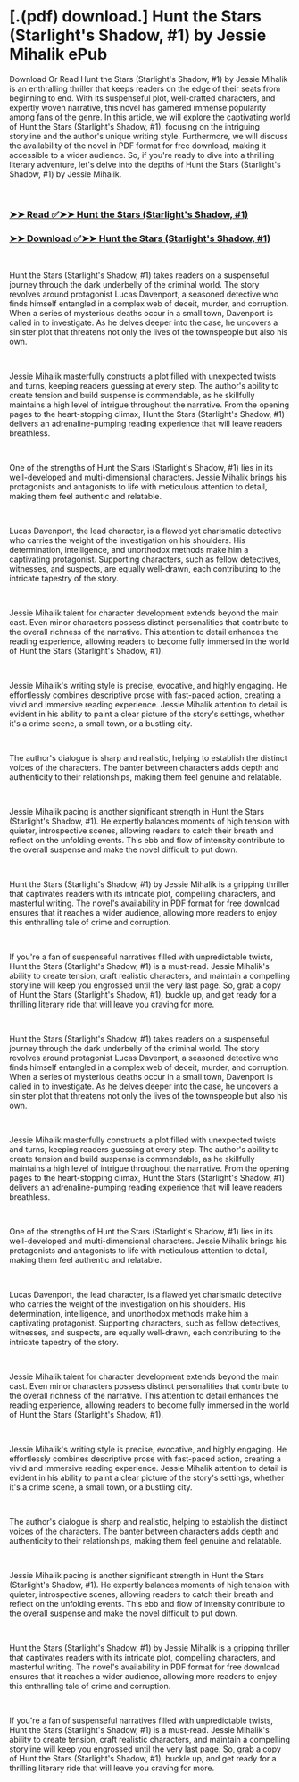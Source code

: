 # [.(pdf) download.] Hunt the Stars (Starlight's Shadow, #1) by Jessie Mihalik ePub

<p>Download Or Read Hunt the Stars (Starlight's Shadow, #1) by Jessie Mihalik is an enthralling thriller that keeps readers on the edge of their seats from beginning to end. With its suspenseful plot, well-crafted characters, and expertly woven narrative, this novel has garnered immense popularity among fans of the genre. In this article, we will explore the captivating world of Hunt the Stars (Starlight's Shadow, #1), focusing on the intriguing storyline and the author's unique writing style. Furthermore, we will discuss the availability of the novel in PDF format for free download, making it accessible to a wider audience. So, if you're ready to dive into a thrilling literary adventure, let's delve into the depths of Hunt the Stars (Starlight's Shadow, #1) by Jessie Mihalik.</p>
<p>&nbsp;</p>

### [➤➤ Read ✅➤➤ Hunt the Stars (Starlight's Shadow, #1)](https://thehelpfulbooks.blogspot.com/id/56754734)

### [➤➤ Download ✅➤➤ Hunt the Stars (Starlight's Shadow, #1)](https://thehelpfulbooks.blogspot.com/id/56754734)

<p>&nbsp;</p>
<p>Hunt the Stars (Starlight's Shadow, #1) takes readers on a suspenseful journey through the dark underbelly of the criminal world. The story revolves around protagonist Lucas Davenport, a seasoned detective who finds himself entangled in a complex web of deceit, murder, and corruption. When a series of mysterious deaths occur in a small town, Davenport is called in to investigate. As he delves deeper into the case, he uncovers a sinister plot that threatens not only the lives of the townspeople but also his own.</p>
<p>&nbsp;</p>
<p>Jessie Mihalik masterfully constructs a plot filled with unexpected twists and turns, keeping readers guessing at every step. The author's ability to create tension and build suspense is commendable, as he skillfully maintains a high level of intrigue throughout the narrative. From the opening pages to the heart-stopping climax, Hunt the Stars (Starlight's Shadow, #1) delivers an adrenaline-pumping reading experience that will leave readers breathless.</p>
<p>&nbsp;</p>
<p>One of the strengths of Hunt the Stars (Starlight's Shadow, #1) lies in its well-developed and multi-dimensional characters. Jessie Mihalik brings his protagonists and antagonists to life with meticulous attention to detail, making them feel authentic and relatable.</p>
<p>&nbsp;</p>
<p>Lucas Davenport, the lead character, is a flawed yet charismatic detective who carries the weight of the investigation on his shoulders. His determination, intelligence, and unorthodox methods make him a captivating protagonist. Supporting characters, such as fellow detectives, witnesses, and suspects, are equally well-drawn, each contributing to the intricate tapestry of the story.</p>
<p>&nbsp;</p>
<p>Jessie Mihalik talent for character development extends beyond the main cast. Even minor characters possess distinct personalities that contribute to the overall richness of the narrative. This attention to detail enhances the reading experience, allowing readers to become fully immersed in the world of Hunt the Stars (Starlight's Shadow, #1).</p>
<p>&nbsp;</p>
<p>Jessie Mihalik's writing style is precise, evocative, and highly engaging. He effortlessly combines descriptive prose with fast-paced action, creating a vivid and immersive reading experience. Jessie Mihalik attention to detail is evident in his ability to paint a clear picture of the story's settings, whether it's a crime scene, a small town, or a bustling city.</p>
<p>&nbsp;</p>
<p>The author's dialogue is sharp and realistic, helping to establish the distinct voices of the characters. The banter between characters adds depth and authenticity to their relationships, making them feel genuine and relatable.</p>
<p>&nbsp;</p>
<p>Jessie Mihalik pacing is another significant strength in Hunt the Stars (Starlight's Shadow, #1). He expertly balances moments of high tension with quieter, introspective scenes, allowing readers to catch their breath and reflect on the unfolding events. This ebb and flow of intensity contribute to the overall suspense and make the novel difficult to put down.</p>
<p>&nbsp;</p>
<p>Hunt the Stars (Starlight's Shadow, #1) by Jessie Mihalik is a gripping thriller that captivates readers with its intricate plot, compelling characters, and masterful writing. The novel's availability in PDF format for free download ensures that it reaches a wider audience, allowing more readers to enjoy this enthralling tale of crime and corruption.</p>
<p>&nbsp;</p>
<p>If you're a fan of suspenseful narratives filled with unpredictable twists, Hunt the Stars (Starlight's Shadow, #1) is a must-read. Jessie Mihalik's ability to create tension, craft realistic characters, and maintain a compelling storyline will keep you engrossed until the very last page. So, grab a copy of Hunt the Stars (Starlight's Shadow, #1), buckle up, and get ready for a thrilling literary ride that will leave you craving for more.</p>
<p>&nbsp;</p>
<p>Hunt the Stars (Starlight's Shadow, #1) takes readers on a suspenseful journey through the dark underbelly of the criminal world. The story revolves around protagonist Lucas Davenport, a seasoned detective who finds himself entangled in a complex web of deceit, murder, and corruption. When a series of mysterious deaths occur in a small town, Davenport is called in to investigate. As he delves deeper into the case, he uncovers a sinister plot that threatens not only the lives of the townspeople but also his own.</p>
<p>&nbsp;</p>
<p>Jessie Mihalik masterfully constructs a plot filled with unexpected twists and turns, keeping readers guessing at every step. The author's ability to create tension and build suspense is commendable, as he skillfully maintains a high level of intrigue throughout the narrative. From the opening pages to the heart-stopping climax, Hunt the Stars (Starlight's Shadow, #1) delivers an adrenaline-pumping reading experience that will leave readers breathless.</p>
<p>&nbsp;</p>
<p>One of the strengths of Hunt the Stars (Starlight's Shadow, #1) lies in its well-developed and multi-dimensional characters. Jessie Mihalik brings his protagonists and antagonists to life with meticulous attention to detail, making them feel authentic and relatable.</p>
<p>&nbsp;</p>
<p>Lucas Davenport, the lead character, is a flawed yet charismatic detective who carries the weight of the investigation on his shoulders. His determination, intelligence, and unorthodox methods make him a captivating protagonist. Supporting characters, such as fellow detectives, witnesses, and suspects, are equally well-drawn, each contributing to the intricate tapestry of the story.</p>
<p>&nbsp;</p>
<p>Jessie Mihalik talent for character development extends beyond the main cast. Even minor characters possess distinct personalities that contribute to the overall richness of the narrative. This attention to detail enhances the reading experience, allowing readers to become fully immersed in the world of Hunt the Stars (Starlight's Shadow, #1).</p>
<p>&nbsp;</p>
<p>Jessie Mihalik's writing style is precise, evocative, and highly engaging. He effortlessly combines descriptive prose with fast-paced action, creating a vivid and immersive reading experience. Jessie Mihalik attention to detail is evident in his ability to paint a clear picture of the story's settings, whether it's a crime scene, a small town, or a bustling city.</p>
<p>&nbsp;</p>
<p>The author's dialogue is sharp and realistic, helping to establish the distinct voices of the characters. The banter between characters adds depth and authenticity to their relationships, making them feel genuine and relatable.</p>
<p>&nbsp;</p>
<p>Jessie Mihalik pacing is another significant strength in Hunt the Stars (Starlight's Shadow, #1). He expertly balances moments of high tension with quieter, introspective scenes, allowing readers to catch their breath and reflect on the unfolding events. This ebb and flow of intensity contribute to the overall suspense and make the novel difficult to put down.</p>
<p>&nbsp;</p>
<p>Hunt the Stars (Starlight's Shadow, #1) by Jessie Mihalik is a gripping thriller that captivates readers with its intricate plot, compelling characters, and masterful writing. The novel's availability in PDF format for free download ensures that it reaches a wider audience, allowing more readers to enjoy this enthralling tale of crime and corruption.</p>
<p>&nbsp;</p>
<p>If you're a fan of suspenseful narratives filled with unpredictable twists, Hunt the Stars (Starlight's Shadow, #1) is a must-read. Jessie Mihalik's ability to create tension, craft realistic characters, and maintain a compelling storyline will keep you engrossed until the very last page. So, grab a copy of Hunt the Stars (Starlight's Shadow, #1), buckle up, and get ready for a thrilling literary ride that will leave you craving for more.</p>
<p>&nbsp;</p>
